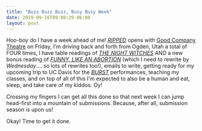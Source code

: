 ```yaml
---
title: "Buzz Buzz Buzz, Busy Busy Week"
date: 2019-09-16T09:08:29-06:00
layout: post
---
```


Hoo-boy do I have a week ahead of me! [*RIPPED*](https://newplayexchange.org/plays/70552/ripped) opens with [Good Company Theatre](https://www.goodcotheatre.com/ripped) on Friday, I'm driving back and forth from Ogden, Utah a total of FOUR times, I have table readings of [*THE NIGHT WITCHES*](https://newplayexchange.org/plays/278583/night-witches) AND a new bonus reading of [*FUNNY, LIKE AN ABORTION*](https://newplayexchange.org/plays/450187/funny-abortion) (which I need to rewrite by *Wednesday*.... so lots of rewrites too!), emails to write, getting ready for my upcoming trip to UC Davis for the [*BURST*](https://newplayexchange.org/plays/138560/burst) performances, teaching my classes, and on top of all of this I'm expected to also be a human and eat, sleep, and take care of my kiddos. Oy!

Crossing my fingers I can get all this done so that next week I can jump head-first into a mountain of submissions. Because, after all, submission season is upon us!

Okay! Time to get it done.
